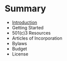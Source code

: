 # Summary

* [Introduction](README.md)
* Getting Started
* 501\(c\)3 Resources
* Articles of Incorporation
* Bylaws
* Budget
* License


